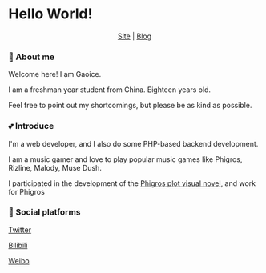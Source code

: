 #  Hello World!
  
<p align="center">
   <a href="https://gaoice.run/">Site</a> | 
   <a href="https://gaoice.ba7jcm.live/">Blog</a>
</p>
  
### 🌱 About me
Welcome here! I am Gaoice.

I am a freshman year student from China. Eighteen years old.

Feel free to point out my shortcomings, but please be as kind as possible.

### 💕 Introduce
I'm a web developer, and I also do some PHP-based backend development.

I am a music gamer and love to play popular music games like Phigros, Rizline, Malody, Muse Dush.

I participated in the development of the [Phigros plot visual novel](https://www.bilibili.com/opus/769241519232122903), and work for Phigros

### 💬 Social platforms
[Twitter](https://twitter.com/Gaoice)

[Bilibili](https://space.bilibili.com/1963534045)

[Weibo](https://weibo.com/u/7854103418)

